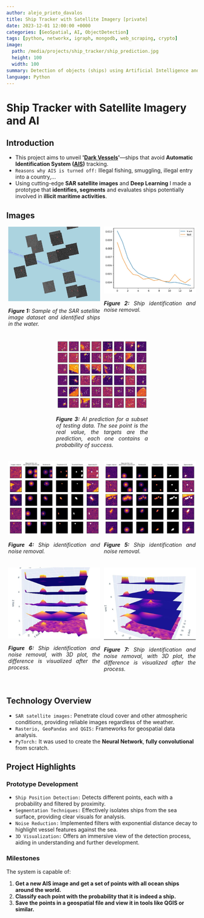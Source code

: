 ```yaml
---
author: alejo_prieto_davalos
title: Ship Tracker with Satellite Imagery [private]
date: 2023-12-01 12:00:00 +0000
categories: [GeoSpatial, AI, ObjectDetection]
tags: [python, networkx, igraph, mongodb, web_scraping, crypto]
image:
  path: /media/projects/ship_tracker/ship_prediction.jpg
  height: 100
  width: 100
summary: Detection of objects (ships) using Artificial Intelligence and Satellite Images with Python.
language: Python
---
```


# Ship Tracker with Satellite Imagery and AI

## Introduction
- This project aims to unveil **'[Dark Vessels](https://globalfishingwatch.org/research-project-dark-vessels/)'**—ships that avoid **Automatic Identification System ([AIS](https://globalfishingwatch.org/faqs/what-is-ais/))** tracking.
- `Reasons why AIS is turned off:` Illegal fishing, smuggling, illegal entry into a country,...
- Using cutting-edge **SAR satellite images** and **Deep Learning** I made a prototype that **identifies, segments** and evaluates ships potentially involved in **illicit maritime activities**.


## Images

<div style="display: flex; flex-wrap: wrap; justify-content: space-around;">
  
  <div style="flex-basis: 48%; max-width: 300px; margin-bottom: 20px; text-align: justify;">
    <img src="/media/projects/ship_tracker/ships_in_water.jpg" alt="Ships in the water" style="max-width: 300px; width: 100%; height: auto;">
    <p style="width: 100%; max-width: 300px;"><em><b>Figure 1:</b> Sample of the SAR satellite image dataset and identified ships in the water.</em></p>
  </div>

  <div style="flex-basis: 48%; max-width: 300px; margin-bottom: 20px; text-align: justify;">
    <img src="/media/projects/ship_tracker/ship_tracker_train_loss.jpg" alt="Detector Train Loss" style="max-width: 300px; width: 100%; height: auto;">
    <p style="width: 100%; max-width: 300px;"><em><b>Figure 2:</b> Ship identification and noise removal.</em></p>
  </div>

  <div style="flex-basis: 48%; max-width: 300px; margin-bottom: 20px; text-align: justify;">
    <img src="/media/projects/ship_tracker/ship_prediction.jpg" alt="Detector Prediction" style="max-width: 300px; width: 100%; height: auto;">
    <p style="width: 100%; max-width: 300px;"><em><b>Figure 3:</b> AI prediction for a subset of testing data. The see point is the real value, the targets are the prediction, each one contains a probability of success.</em></p>
  </div>

</div>


<div style="display: flex; flex-wrap: wrap; justify-content: space-around;">

  <!-- SEGMENTATION -->
  <div style="flex-basis: 48%; max-width: 300px; margin-bottom: 20px; text-align: justify;">
    <img src="/media/projects/ship_tracker/ship_segmentation_1.jpg" alt="Ship Segmentation" style="max-width: 300px; width: 100%; height: auto;">
    <p style="width: 100%; max-width: 300px;"><em><b>Figure 4:</b> Ship identification and noise removal.</em></p>
  </div>

  <div style="flex-basis: 48%; max-width: 300px; margin-bottom: 20px; text-align: justify;">
    <img src="/media/projects/ship_tracker/ship_segmentation_2.jpg" alt="Ship Segmentation" style="max-width: 300px; width: 100%; height: auto;">
    <p style="width: 100%; max-width: 300px;"><em><b>Figure 5:</b> Ship identification and noise removal.</em></p>
  </div>


  <!-- SEGMENTATION 3D -->
  <div style="flex-basis: 48%; max-width: 300px; margin-bottom: 20px; text-align: justify;">
    <img src="/media/projects/ship_tracker/ship_segmentation_3d_1.jpg" alt="Ship Segmentation with 3D Plot" style="max-width: 300px; width: 100%; height: auto;">
    <p style="width: 100%; max-width: 300px;"><em><b>Figure 6:</b> Ship identification and noise removal, with 3D plot, the difference is visualized after the process.</em></p>
  </div>

  <div style="flex-basis: 48%; max-width: 300px; margin-bottom: 20px; text-align: justify;">
      <img src="/media/projects/ship_tracker/ship_segmentation_3d_2.jpg" alt="Ship Segmentation with 3D Plot" style="max-width: 300px; width: 100%; height: auto;">
      <p style="width: 100%; max-width: 300px;"><em><b>Figure 7:</b> Ship identification and noise removal, with 3D plot, the difference is visualized after the process.</em></p>
  </div>


</div>



## Technology Overview
- `SAR satellite images:` Penetrate cloud cover and other atmospheric conditions, providing reliable images regardless of the weather.
- `Rasterio, GeoPandas and QGIS:` Frameworks for geospatial data analysis.
- `PyTorch:` It was used to create the **Neural Network**, **fully convolutional** from scratch.


## Project Highlights

### Prototype Development
- `Ship Position Detection:` Detects different points, each with a probability and filtered by proximity.
- `Segmentation Techniques:` Effectively isolates ships from the sea surface, providing clear visuals for analysis.
- `Noise Reduction:` Implemented filters with exponential distance decay to highlight vessel features against the sea.
- `3D Visualization:` Offers an immersive view of the detection process, aiding in understanding and further development.

### Milestones
The system is capable of:
1. **Get a new AIS image and get a set of points with all ocean ships around the world.**
2. **Classify each point with the probability that it is indeed a ship.**
3. **Save the points in a geospatial file and view it in tools like QGIS or similar.**




